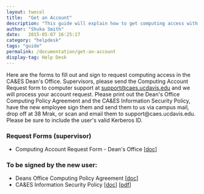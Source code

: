 ```yaml
---
layout: twocol
title:  "Get an Account"
description: "This guide will explain how to get computing access with CAES Dean's Office."
author: "Shuka Smith"
date:   2015-05-07 16:25:17
category: "helpdesk"
tags: "guide"
permalink: /documentation/get-an-account
display-tag: Help Desk
---
```


<p>Here are the forms to fill out and sign to request computing access in the CA&amp;ES Dean's Office. Supervisors, please send the Computing Account Request form to computer support at <a class="email-link" href="mailto:support@caes.ucdavis.edu" title="">support@caes.ucdavis.edu</a>  and we will process your account request. Please print out the Dean's Office Computing Policy Agreement and the CA&amp;ES Information Security Policy, have the new employee sign them and send them to us via campus mail, drop off at 38 Mrak, or scan and email them to support@caes.ucdavis.edu. Please be sure to include the user's valid Kerberos ID.</p>

<h3>Request Forms (supervisor)</h3>
<ul>
<li>Computing Account Request Form - Dean's Office [<a href="/media/files/Computing-Account-Request-Form-v1.6-DO.docx" title="Computing Account Request Form - Dean's Office">doc</a>]</li>
</ul>
<h3>To be signed by the new user:</h3>
<ul>
<li>Deans Office Computing Policy Agreement [<a href="/media/files/Policy-Deans-Office Computing-Policy Agreement.doc" title="PolicyDeansOfficeComputing">doc</a>]</li>
<li>CA&amp;ES Information Security Policy [<a href="/media/files/Policy-Deans-Office Information-Security-Policy.docx" title="Information Security Policy.doc">doc</a>] [<a href="/media/files/Forms-CA-ES Information-Security-Policy.pdf" target="_blank" title="Information Security Policy.pdf">pdf</a>]</li>
</ul>
